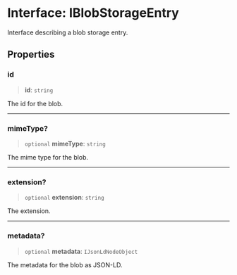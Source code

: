 # Interface: IBlobStorageEntry

Interface describing a blob storage entry.

## Properties

### id

> **id**: `string`

The id for the blob.

***

### mimeType?

> `optional` **mimeType**: `string`

The mime type for the blob.

***

### extension?

> `optional` **extension**: `string`

The extension.

***

### metadata?

> `optional` **metadata**: `IJsonLdNodeObject`

The metadata for the blob as JSON-LD.
